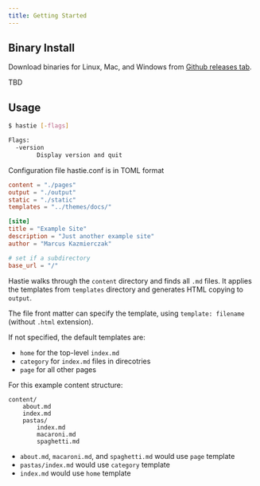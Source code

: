 ```yaml
---
title: Getting Started
---
```


## Binary Install

Download binaries for Linux, Mac, and Windows from [Github releases tab](https://github.com/mkaz/hastie/releases).

TBD

## Usage

```bash
$ hastie [-flags]

Flags:
  -version
        Display version and quit
```

Configuration file hastie.conf is in TOML format

```toml
content = "./pages"
output = "./output"
static = "./static"
templates = "../themes/docs/"

[site]
title = "Example Site"
description = "Just another example site"
author = "Marcus Kazmierczak"

# set if a subdirectory
base_url = "/"
```

Hastie walks through the `content` directory and finds all `.md` files. It applies the templates from `templates` directory and generates HTML copying to `output`.

The file front matter can specify the template, using `template: filename` (without `.html` extension).

If not specified, the default templates are:
- `home` for the top-level `index.md`
- `category` for `index.md` files in direcotries
- `page` for all other pages

For this example content structure:

```
content/
    about.md
    index.md
    pastas/
        index.md
        macaroni.md
        spaghetti.md
```

- `about.md`, `macaroni.md`, and `spaghetti.md` would use `page` template
- `pastas/index.md` would use `category` template
- `index.md` would use `home` template
